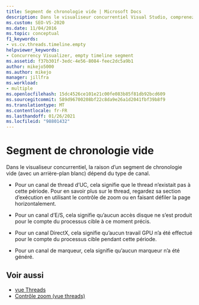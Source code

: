 ```yaml
---
title: Segment de chronologie vide | Microsoft Docs
description: Dans le visualiseur concurrentiel Visual Studio, comprenez la raison pour laquelle une section d’une chronologie peut être vide (a un arrière-plan blanc) pour un type de canal.
ms.custom: SEO-VS-2020
ms.date: 11/04/2016
ms.topic: conceptual
f1_keywords:
- vs.cv.threads.timeline.empty
helpviewer_keywords:
- Concurrency Visualizer, empty timeline segment
ms.assetid: f37b301f-3edc-4e56-8084-feec2dc5a9b1
author: mikejo5000
ms.author: mikejo
manager: jillfra
ms.workload:
- multiple
ms.openlocfilehash: 15dc4526ce101e21c00fe083b85f81db92bcd609
ms.sourcegitcommit: 589d96700208bf22c8da9e26a1d2041fbf39b8f9
ms.translationtype: MT
ms.contentlocale: fr-FR
ms.lasthandoff: 01/26/2021
ms.locfileid: "98801432"
---
```

# <a name="empty-timeline-segment"></a>Segment de chronologie vide
Dans le visualiseur concurrentiel, la raison d’un segment de chronologie vide (avec un arrière-plan blanc) dépend du type de canal.

- Pour un canal de thread d’UC, cela signifie que le thread n’existait pas à cette période. Pour en savoir plus sur le thread, regardez sa section d’exécution en utilisant le contrôle de zoom ou en faisant défiler la page horizontalement.

- Pour un canal d’E/S, cela signifie qu’aucun accès disque ne s’est produit pour le compte du processus cible à ce moment précis.

- Pour un canal DirectX, cela signifie qu’aucun travail GPU n’a été effectué pour le compte du processus cible pendant cette période.

- Pour un canal de marqueur, cela signifie qu’aucun marqueur n’a été généré.

## <a name="see-also"></a>Voir aussi
- [vue Threads](../profiling/threads-view-parallel-performance.md)
- [Contrôle zoom (vue threads)](../profiling/zoom-control-threads-view.md)
